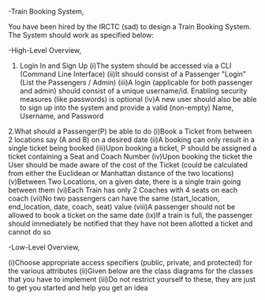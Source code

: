 -Train Booking System,

You have been hired by the IRCTC (sad) to design a Train Booking System. The System should work as specified below:

-High-Level Overview,

1. Login In and Sign Up
(i)The system should be accessed via a CLI (Command Line Interface)
(ii)It should consist of a Passenger "Login" (List the Passengers / Admin)
(iii)A login (applicable for both passenger and admin) should consist of a unique username/id. Enabling security measures (like passwords) is optional
(iv)A new user should also be able to sign up into the system and provide a valid (non-empty) Name, Username, and Password

2.What should a Passenger(P) be able to do
(i)Book a Ticket from between 2 locations say (A and B) on a desired date
(ii)A booking can only result in a single ticket being booked
(iii)Upon booking a ticket, P should be assigned a ticket containing a Seat and Coach Number
(iv)Upon booking the ticket the User should be made aware of the cost of the Ticket (could be calculated from either the Euclidean or Manhattan distance of the two locations)
(v)Between Two Locations, on a given date, there is a single train going between them
(vi)Each Train has only 2 Coaches with 4 seats on each coach
(vii)No two passengers can have the same (start_location, end_location, date, coach, seat) value
(viii)A passenger should not be allowed to book a ticket on the same date
(ix)If a train is full, the passenger should immediately be notified that they have not been allotted a ticket and cannot do so

-Low-Level Overview,

(i)Choose appropriate access specifiers (public, private, and protected) for the various attributes
(ii)Given below are the class diagrams for the classes that you have to implement
(iii)Do not restrict yourself to these, they are just to get you started and help you get an idea
